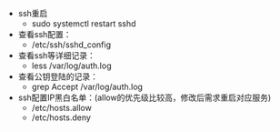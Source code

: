 
- ssh重启
	- sudo systemctl restart sshd
- 查看ssh配置：
	- /etc/ssh/sshd_config
- 查看ssh等详细记录：
	-  less /var/log/auth.log
- 查看公钥登陆的记录：
	- grep Accept /var/log/auth.log
- ssh配置IP黑白名单：(allow的优先级比较高，修改后需求重启对应服务)
	- /etc/hosts.allow
	- /etc/hosts.deny